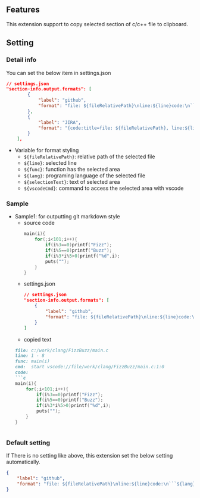 ## Features
This extension support to copy selected section of c/c++ file to clipboard.

## Setting
### Detail info
You can set the below item in settings.json

```json
// settings.json
"section-info.output.formats": [
        {
            "label": "github",
            "format": "file: ${fileRelativePath}\nline:${line}code:\n```${lang}\n${selectionText}\n```\n"
        },
        {
            "label": "JIRA",
            "format": "{code:title=file: ${fileRelativePath}, line:${line}}\n${selectionText}\n{code}\n"
        }
    ],
```

- Variable for format styling
	- `${fileRelativePath}`: relative path of the selected file
	- `${line}`: selected line
	- `${func}`: function has the selected area
	- `${lang}`: programing language of the selected file
	- `${selectionText}`: text of selected area
	- `${vscodeCmd}`: command to access the selected area with vscode

### Sample
- Sample1: for outputting git markdown style  
	- source code  
		```c++
		main(i){
			for(;i<101;i++){
				if(i%3==0)printf("Fizz");
				if(i%5==0)printf("Buzz");
				if(i%3*i%5>0)printf("%d",i);
				puts("");
			}
		}
		```
	- settings.json  
		```json
		// settings.json
		"section-info.output.formats": [
			{
				"label": "github",
				"format": "file: ${fileRelativePath}\nline:${line}code:\n```${lang}\n${selectionText}\n```\n"
			}
		]
		```
	- copied text
	```md
	file: c:/work/clang/FizzBuzz/main.c
	line: 1 - 8
	func: main(i)
	cmd:  start vscode://file/work/clang/FizzBuzz/main.c:1:0
	code:
	```c
	main(i){
		for(;i<101;i++){
			if(i%3==0)printf("Fizz");
			if(i%5==0)printf("Buzz");
			if(i%3*i%5>0)printf("%d",i);
			puts("");
		}
	}
	```
	```
  
### Default setting
If There is no setting like above, this extension set the below setting automatically.

```json
{
	"label": "github",
	"format": "file: ${fileRelativePath}\nline:${line}code:\n```${lang}\n${selectionText}\n```\n"
}
```
